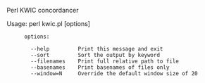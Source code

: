 Perl KWIC concordancer

Usage:
    perl kwic.pl [options] <pattern> <dir>

    options:

      --help         Print this message and exit
      --sort         Sort the output by keyword
      --filenames    Print full relative path to file
      --basenames    Print basenames of files only
      --window=N     Override the default window size of 20
